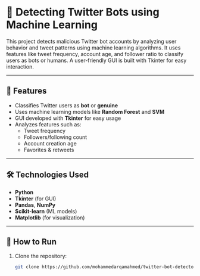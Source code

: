 # 🤖 Detecting Twitter Bots using Machine Learning

This project detects malicious Twitter bot accounts by analyzing user behavior and tweet patterns using machine learning algorithms. It uses features like tweet frequency, account age, and follower ratio to classify users as bots or humans. A user-friendly GUI is built with Tkinter for easy interaction.

---

## 📌 Features

- Classifies Twitter users as **bot** or **genuine**
- Uses machine learning models like **Random Forest** and **SVM**
- GUI developed with **Tkinter** for easy usage
- Analyzes features such as:
  - Tweet frequency
  - Followers/following count
  - Account creation age
  - Favorites & retweets

---

## 🛠️ Technologies Used

- **Python**
- **Tkinter** (for GUI)
- **Pandas**, **NumPy**
- **Scikit-learn** (ML models)
- **Matplotlib** (for visualization)

---

## 🚀 How to Run

1. Clone the repository:
   ```bash
   git clone https://github.com/mohammedarqamahmed/twitter-bot-detector.git
